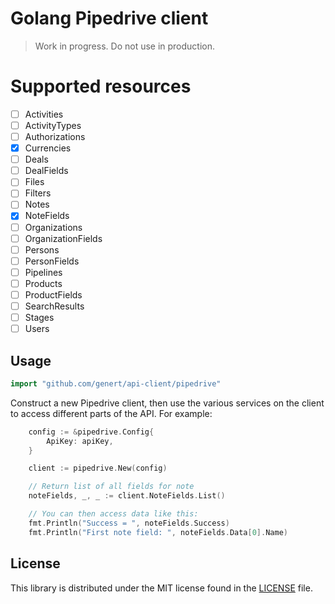 # Golang Pipedrive client

> Work in progress. Do not use in production.

# Supported resources

- [ ] Activities
- [ ] ActivityTypes
- [ ] Authorizations
- [x] Currencies
- [ ] Deals
- [ ] DealFields
- [ ] Files
- [ ] Filters
- [ ] Notes
- [x] NoteFields
- [ ] Organizations
- [ ] OrganizationFields
- [ ] Persons
- [ ] PersonFields
- [ ] Pipelines
- [ ] Products
- [ ] ProductFields
- [ ] SearchResults
- [ ] Stages
- [ ] Users

## Usage

```go
import "github.com/genert/api-client/pipedrive"
```

Construct a new Pipedrive client, then use the various services on the client to
access different parts of the API. For example:

```go
    config := &pipedrive.Config{
		ApiKey: apiKey,
	}

	client := pipedrive.New(config)

    // Return list of all fields for note
	noteFields, _, _ := client.NoteFields.List()

	// You can then access data like this:
	fmt.Println("Success = ", noteFields.Success)
	fmt.Println("First note field: ", noteFields.Data[0].Name)
```

## License

This library is distributed under the MIT license found in the [LICENSE](./LICENSE)
file.